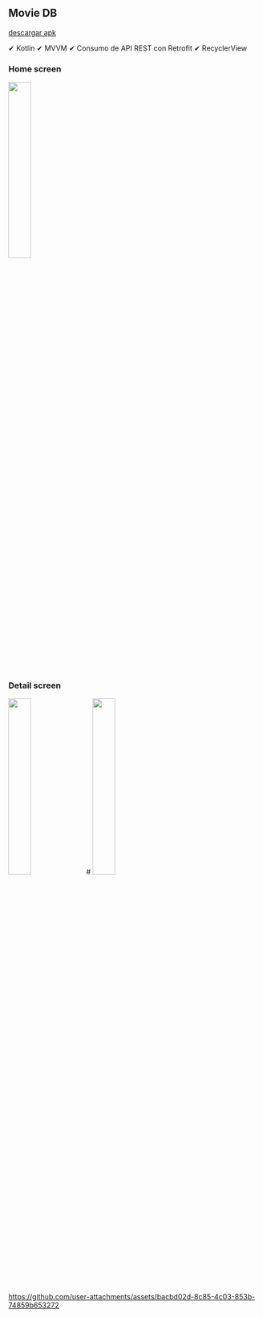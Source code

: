 ## Movie DB

[descargar apk](https://github.com/mica-reyes/MovieDB/blob/main/app-release.apk)

✔ Kotlin
✔ MVVM
✔ Consumo de API REST con Retrofit
✔ RecyclerView

### Home screen
<img src=https://github.com/user-attachments/assets/7938dcd6-6d1e-4ea0-b9bb-b9beb7df3fb7 width=30% height=30%> 

### Detail screen
<img src= https://github.com/user-attachments/assets/771a2a8c-fd93-40db-89e3-1a0bce57fe96 width=30% height=30%> 
#

<img src=https://github.com/user-attachments/assets/ada11264-f1be-47e0-b3dc-75d271bd2a4d width=30% height=30%> 

https://github.com/user-attachments/assets/bacbd02d-8c85-4c03-853b-74859b653272

